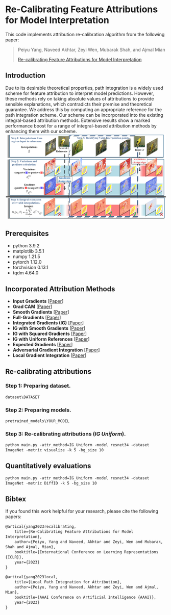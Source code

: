 # Re-Calibrating Feature Attributions for Model Interpretation

This code implements attribution re-calibration algorithm from the following paper:

> Peiyu Yang, Naveed Akhtar, Zeyi Wen, Mubarak Shah, and Ajmal Mian
>
> [Re-calibrating Feature Attributions for Model Interpretation](https://scholar.google.com/citations?view_op=view_citation&hl=en&user=Xqmlj18AAAAJ&sortby=pubdate&citation_for_view=Xqmlj18AAAAJ:kzcrU_BdoSEC)


## Introduction
Due to its desirable theoretical properties, path integration is a widely used scheme for feature attribution to interpret model predictions. However, these methods rely on taking absolute values of attributions to provide sensible explanations, which contradicts their premise and theoretical guarantee. We address this by computing an appropriate reference for the path integration scheme. Our scheme can be incorporated into the existing integral-based attribution methods. Extensive results show a marked performance boost for a range of integral-based attribution methods by enhancing them with our scheme.
![LPI](figs/attribution_recalibration.png)

## Prerequisites

- python 3.9.2
- matplotlib 3.5.1
- numpy 1.21.5
- pytorch 1.12.0
- torchvision 0.13.1
- tqdm 4.64.0

## Incorporated Attribution Methods
- **Input Gradients** [[Paper](https://arxiv.org/pdf/1312.6034.pdf)]
- **Grad CAM** [[Paper](https://openaccess.thecvf.com/content_ICCV_2017/papers/Selvaraju_Grad-CAM_Visual_Explanations_ICCV_2017_paper.pdf)]
- **Smooth Gradients** [[Paper](https://arxiv.org/pdf/1706.03825.pdf?source=post_page---------------------------)]
- **Full-Gradients** [[Paper](https://proceedings.neurips.cc/paper/2019/file/80537a945c7aaa788ccfcdf1b99b5d8f-Paper.pdf)]
- **Integrated Gradients (IG)** [[Paper](http://proceedings.mlr.press/v70/sundararajan17a/sundararajan17a.pdf)]
- **IG with Smooth Gradients** [[Paper](https://arxiv.org/pdf/1706.03825.pdf?source=post_page---------------------------)]
- **IG with Squared Gradients** [[Paper](https://proceedings.neurips.cc/paper/2019/file/fe4b8556000d0f0cae99daa5c5c5a410-Paper.pdf)]
- **IG with Uniform References** [[Paper](https://distill.pub/2020/attribution-baselines/?utm_source=researcher_app&utm_medium=referral&utm_campaign=RESR_MRKT_Researcher_inbound)]
- **Expected Gradients** [[Paper](https://openreview.net/pdf?id=rygPm64tDH)]
- **Adversarial Gradient Integration** [[Paper](https://www.ijcai.org/proceedings/2021/0396.pdf)]
- **Local Gradient Integration** [[Paper](https://scholar.google.com.au/citations?view_op=view_citation&hl=zh-CN&user=Xqmlj18AAAAJ&sortby=pubdate&citation_for_view=Xqmlj18AAAAJ:W5xh706n7nkC)]

## Re-calibrating attributions

### Step 1: Preparing dataset.
```
dataset\DATASET
```

### Step 2: Preparing models.
```
pretrained_models\YOUR_MODEL
```

### Step 3: Re-calibrating attributions (*IG Uniform*).

```
python main.py -attr_method=IG_Uniform -model resnet34 -dataset ImageNet -metric visualize -k 5 -bg_size 10
```

## Quantitatively evaluations
```
python main.py -attr_method=IG_Uniform -model resnet34 -dataset ImageNet -metric DiffID -k 5 -bg_size 10
```

## Bibtex
If you found this work helpful for your research, please cite the following papers:
```
@artical{yang2023recalibrating,
    title={Re-Calibrating Feature Attributions for Model Interpretation},
    author={Peiyu, Yang and Naveed, Akhtar and Zeyi, Wen and Mubarak, Shah and Ajmal, Mian},
    booktitle={International Conference on Learning Representations {ICLR}},
    year={2023}
}
```
```
@artical{yang2023local,
    title={Local Path Integration for Attribution},
    author={Peiyu, Yang and Naveed, Akhtar and Zeyi, Wen and Ajmal, Mian},
    booktitle={AAAI Conference on Artificial Intelligence {AAAI}},
    year={2023}
}
```